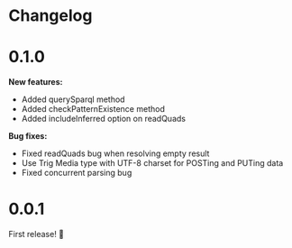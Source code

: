 # Changelog

# 0.1.0

**New features:**
- Added querySparql method
- Added checkPatternExistence method
- Added includeInferred option on readQuads

**Bug fixes:**
- Fixed readQuads bug when resolving empty result
- Use Trig Media type with UTF-8 charset for POSTing and PUTing data
- Fixed concurrent parsing bug

# 0.0.1

First release! :tada:
